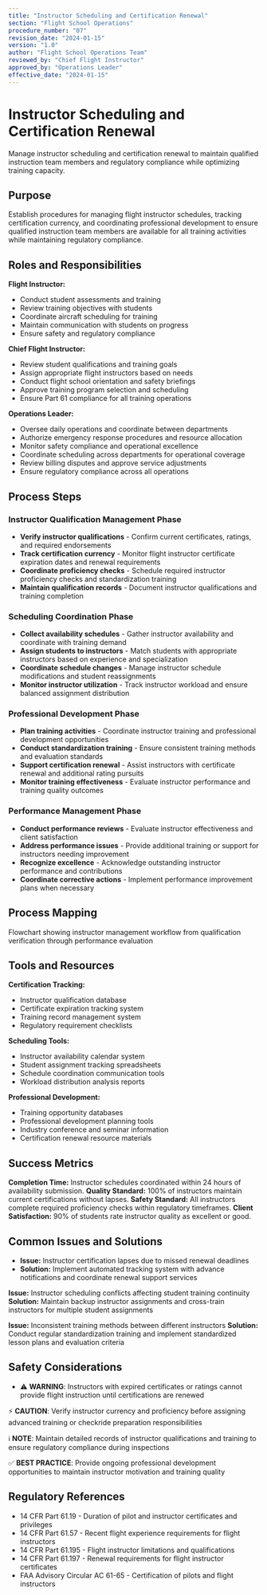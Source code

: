 ```yaml
---
title: "Instructor Scheduling and Certification Renewal"
section: "Flight School Operations"
procedure_number: "07"
revision_date: "2024-01-15"
version: "1.0"
author: "Flight School Operations Team"
reviewed_by: "Chief Flight Instructor"
approved_by: "Operations Leader"
effective_date: "2024-01-15"
---
```


# Instructor Scheduling and Certification Renewal

Manage instructor scheduling and certification renewal to maintain qualified instruction team members and regulatory compliance while optimizing training capacity.

## Purpose

Establish procedures for managing flight instructor schedules, tracking certification currency, and coordinating professional development to ensure qualified instruction team members are available for all training activities while maintaining regulatory compliance.

## Roles and Responsibilities

**Flight Instructor:**

- Conduct student assessments and training
- Review training objectives with students
- Coordinate aircraft scheduling for training
- Maintain communication with students on progress
- Ensure safety and regulatory compliance

**Chief Flight Instructor:**

- Review student qualifications and training goals
- Assign appropriate flight instructors based on needs
- Conduct flight school orientation and safety briefings
- Approve training program selection and scheduling
- Ensure Part 61 compliance for all training operations

**Operations Leader:**

- Oversee daily operations and coordinate between departments
- Authorize emergency response procedures and resource allocation
- Monitor safety compliance and operational excellence
- Coordinate scheduling across departments for operational coverage
- Review billing disputes and approve service adjustments
- Ensure regulatory compliance across all operations
## Process Steps

### Instructor Qualification Management Phase

- **Verify instructor qualifications** - Confirm current certificates, ratings, and required endorsements
- **Track certification currency** - Monitor flight instructor certificate expiration dates and renewal requirements
- **Coordinate proficiency checks** - Schedule required instructor proficiency checks and standardization training
- **Maintain qualification records** - Document instructor qualifications and training completion

### Scheduling Coordination Phase

- **Collect availability schedules** - Gather instructor availability and coordinate with training demand
- **Assign students to instructors** - Match students with appropriate instructors based on experience and specialization
- **Coordinate schedule changes** - Manage instructor schedule modifications and student reassignments
- **Monitor instructor utilization** - Track instructor workload and ensure balanced assignment distribution

### Professional Development Phase

- **Plan training activities** - Coordinate instructor training and professional development opportunities
- **Conduct standardization training** - Ensure consistent training methods and evaluation standards
- **Support certification renewal** - Assist instructors with certificate renewal and additional rating pursuits
- **Monitor training effectiveness** - Evaluate instructor performance and training quality outcomes

### Performance Management Phase

- **Conduct performance reviews** - Evaluate instructor effectiveness and client satisfaction
- **Address performance issues** - Provide additional training or support for instructors needing improvement
- **Recognize excellence** - Acknowledge outstanding instructor performance and contributions
- **Coordinate corrective actions** - Implement performance improvement plans when necessary

## Process Mapping

Flowchart showing instructor management workflow from qualification verification through performance evaluation

## Tools and Resources

**Certification Tracking:**

- Instructor qualification database
- Certificate expiration tracking system
- Training record management system
- Regulatory requirement checklists

**Scheduling Tools:**

- Instructor availability calendar system
- Student assignment tracking spreadsheets
- Schedule coordination communication tools
- Workload distribution analysis reports

**Professional Development:**

- Training opportunity databases
- Professional development planning tools
- Industry conference and seminar information
- Certification renewal resource materials

## Success Metrics

**Completion Time:** Instructor schedules coordinated within 24 hours of availability submission.
**Quality Standard:** 100% of instructors maintain current certifications without lapses.
**Safety Standard:** All instructors complete required proficiency checks within regulatory timeframes.
**Client Satisfaction:** 90% of students rate instructor quality as excellent or good.

## Common Issues and Solutions

- **Issue:** Instructor certification lapses due to missed renewal deadlines
- **Solution:** Implement automated tracking system with advance notifications and coordinate renewal support services




**Issue:** Instructor scheduling conflicts affecting student training continuity
**Solution:** Maintain backup instructor assignments and cross-train instructors for multiple student assignments

**Issue:** Inconsistent training methods between different instructors
**Solution:** Conduct regular standardization training and implement standardized lesson plans and evaluation criteria

## Safety Considerations

- ⚠️ **WARNING**: Instructors with expired certificates or ratings cannot provide flight instruction until certifications are renewed



⚡ **CAUTION**: Verify instructor currency and proficiency before assigning advanced training or checkride preparation responsibilities

ℹ️ **NOTE**: Maintain detailed records of instructor qualifications and training to ensure regulatory compliance during inspections

✅ **BEST PRACTICE**: Provide ongoing professional development opportunities to maintain instructor motivation and training quality

## Regulatory References

- 14 CFR Part 61.19 - Duration of pilot and instructor certificates and privileges
- 14 CFR Part 61.57 - Recent flight experience requirements for flight instructors
- 14 CFR Part 61.195 - Flight instructor limitations and qualifications
- 14 CFR Part 61.197 - Renewal requirements for flight instructor certificates
- FAA Advisory Circular AC 61-65 - Certification of pilots and flight instructors
